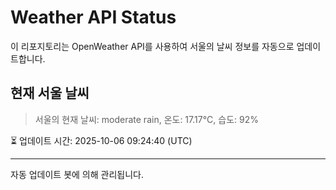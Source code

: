 
# Weather API Status

이 리포지토리는 OpenWeather API를 사용하여 서울의 날씨 정보를 자동으로 업데이트합니다.

## 현재 서울 날씨
> 서울의 현재 날씨: moderate rain, 온도: 17.17°C, 습도: 92%

⏳ 업데이트 시간: 2025-10-06 09:24:40 (UTC)

---
자동 업데이트 봇에 의해 관리됩니다.
